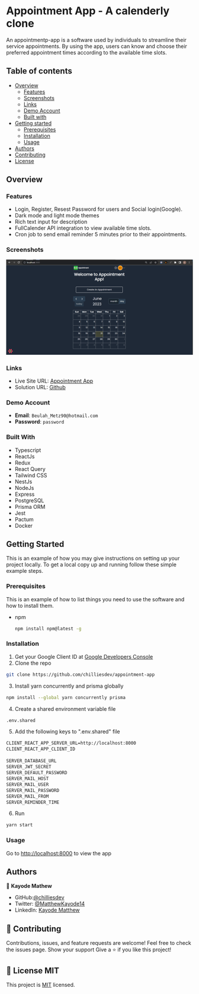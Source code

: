# Appointment App - A calenderly clone

An appointmentp-app is a software used by individuals to streamline their service appointments. By using the app, users can know and choose their preferred appointment times according to the available time slots.

## Table of contents

- [Overview](#overview)
  - [Features](#features)
  - [Screenshots](#screenshots)
  - [Links](#links)
  - [Demo Account](#demo-account)
  - [Built with](#built-with)
- [Getting started](#getting-started)
  - [Prerequisites](#prerequisites)
  - [Installation](#installation)
  - [Usage](#usage)
- [Authors](#authors)
- [Contributing](#🤝-contributing)
- [License](#📝-license-mit)

## Overview

### Features

- Login, Register, Resest Password for users and Social login(Google).
- Dark mode and light mode themes
- Rich text input for description
- FullCalender API integration to view available time slots.
- Cron job to send email reminder 5 minutes prior to their appointments.

### Screenshots

![](./img/home.png)

### Links

- Live Site URL: [Appointment App](https://appointmently.netlify.app)
- Solution URL: [Github](https://github.com/chilliesdev/appointment-app)

### Demo Account

- **Email**: `Beulah_Metz90@hotmail.com`
- **Password**: `password`

### Built With

- Typescript
- ReactJs
- Redux
- React Query
- Tailwind CSS
- NestJs
- NodeJs
- Express
- PostgreSQL
- Prisma ORM
- Jest
- Pactum
- Docker

## Getting Started

This is an example of how you may give instructions on setting up your project locally.
To get a local copy up and running follow these simple example steps.

### Prerequisites

This is an example of how to list things you need to use the software and how to install them.

- npm

  ```sh
  npm install npm@latest -g
  ```

### Installation

1. Get your Google Client ID at [Google Developers Console](https://console.cloud.google.com/apis)
2. Clone the repo

```sh
git clone https://github.com/chilliesdev/appointment-app
```

3. Install yarn concurrently and prisma globally

```sh
npm install --global yarn concurrently prisma
```

4. Create a shared environment variable file

```sh
.env.shared
```

5. Add the following keys to ".env.shared" file

```env
CLIENT_REACT_APP_SERVER_URL=http://localhost:8000
CLIENT_REACT_APP_CLIENT_ID

SERVER_DATABASE_URL
SERVER_JWT_SECRET
SERVER_DEFAULT_PASSWORD
SERVER_MAIL_HOST
SERVER_MAIL_USER
SERVER_MAIL_PASSWORD
SERVER_MAIL_FROM
SERVER_REMINDER_TIME
```

6. Run

```sh
yarn start
```

### Usage

Go to [http://localhost:8000](http://localhost:8000) to view the app

## Authors

👤 **Kayode Mathew**

- GitHub:[@chilliesdev](https://github.com/chilliesdev)
- Twitter: [@MatthewKayode14](https://twitter.com/MatthewKayode14)
- LinkedIn: [Kayode Matthew](https://www.linkedin.com/in/kayode-matthew-16995a1a9/)

## 🤝 Contributing

Contributions, issues, and feature requests are welcome!
Feel free to check the issues page. Show your support
Give a ⭐️ if you like this project!

## 📝 License MIT

This project is [MIT](./LICENSE) licensed.
